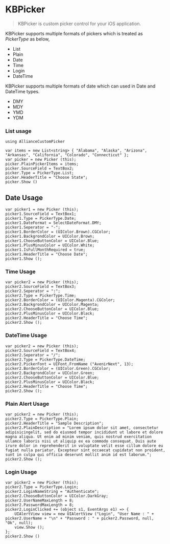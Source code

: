 # KBPicker
> KBPicker is custom picker control for your iOS application.

KBPicker supports multiple formats of pickers which is treated as *PickerType* as below,

- List
- Plain
- Date
- Time
- Login
- DateTime

KBPicker supports multiple formats of date which can used in Date and DateTime types.

- DMY
- MDY
- YMD
- YDM

### List usage
```
using AllianceCustomPicker
```
```
var items = new List<string> { "Alabama", "Alaska", "Arizona", "Arkansas", "California", "Colorado", "Connecticut" };
var picker = new Picker (this);
picker.PlainPickerItems = items;
picker.SourceField = TextBox2;
picker.Type = PickerType.List;
picker.HeaderTitle = "Choose State";
picker.Show ()
```

## Date Usage

```
var picker1 = new Picker (this);
picker1.SourceField = TextBox1;
picker1.Type = PickerType.Date;
picker1.DateFormat = SelectDateFormat.DMY;
picker1.Seperator = "-";
picker1.BorderColor = (UIColor.Brown).CGColor;
picker1.BackgrondColor = UIColor.Brown;
picker1.ChooseButtonColor = UIColor.Blue;
picker1.PlusMinusColor = UIColor.White;
picker1.IsFullMonthRequired = true;
picker1.HeaderTitle = "Choose Date";
picker1.Show ();
```

### Time Usage

```
var picker2 = new Picker (this);
picker2.SourceField = TextBox3;
picker2.Seperator = ":";
picker2.Type = PickerType.Time;
picker2.BorderColor = (UIColor.Magenta).CGColor;
picker2.BackgrondColor = UIColor.Magenta;
picker2.ChooseButtonColor = UIColor.Blue;
picker2.PlusMinusColor = UIColor.Black;
picker2.HeaderTitle = "Choose Time";
picker2.Show ();
```

### DateTime Usage

```
var picker2 = new Picker (this);
picker2.SourceField = TextBox4;
picker2.Seperator = "/";
picker2.Type = PickerType.DateTime;
picker2.PickerFont = UIFont.FromName ("AvenirNext", 13);
picker2.BorderColor = (UIColor.Green).CGColor;
picker2.BackgrondColor = UIColor.Green;
picker2.ChooseButtonColor = UIColor.Blue;
picker2.PlusMinusColor = UIColor.Black;
picker2.HeaderTitle = "Choose Time";
picker2.Show ();
```

### Plain Alert Usage

```
var picker2 = new Picker (this);
picker2.Type = PickerType.Plain;
picker2.HeaderTitle = "Sample Description";
picker2.PlainDescription = "Lorem ipsum dolor sit amet, consectetur adipisicingelit, sed do eiusmod tempor incididunt ut labore et dolore magna aliqua. Ut enim ad minim veniam, quis nostrud exercitation ullamco laboris nisi ut aliquip ex ea commodo consequat. Duis aute irure dolor in reprehenderit in voluptate velit esse cillum dolore eu fugiat nulla pariatur. Excepteur sint occaecat cupidatat non proident, sunt in culpa qui officia deserunt mollit anim id est laborum.";
picker2.Show ();
```

### Login Usage

```
var picker2 = new Picker (this);
picker2.Type = PickerType.Login;
picker2.LoginNameString = "Authenticate";
picker2.ChooseButtonColor = UIColor.DarkGray;
picker2.UserNameMaxLength = 8;
picker2.PasswordMaxLength = 8;
picker2.LoginClicked += (object s1, EventArgs e1) => {
	UIAlertView view = new UIAlertView ("Login", "User Name : " + picker2.UserName + "\n" + "Password : " + picker2.Password, null, "Ok", null);
	view.Show ();
};
picker2.Show ()
```
